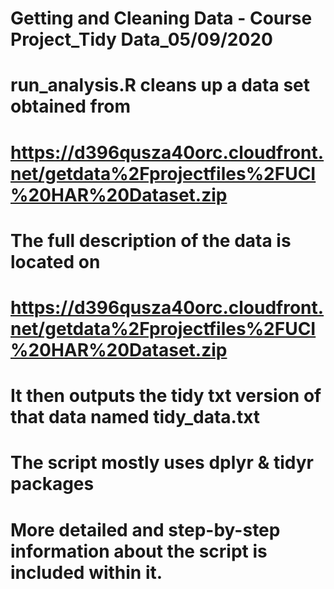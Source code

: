 # Getting and Cleaning Data - Course Project_Tidy Data_05/09/2020
# run_analysis.R cleans up a data set obtained from
# https://d396qusza40orc.cloudfront.net/getdata%2Fprojectfiles%2FUCI%20HAR%20Dataset.zip
# The full description of the data is located on
# https://d396qusza40orc.cloudfront.net/getdata%2Fprojectfiles%2FUCI%20HAR%20Dataset.zip
# It then outputs the tidy txt version of that data named tidy_data.txt 
# The script mostly uses dplyr & tidyr packages
# More detailed and step-by-step information about the script is included within it.
